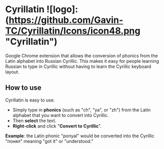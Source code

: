 # Cyrillatin ![logo]: (https://github.com/Gavin-TC/Cyrillatin/Icons/icon48.png "Cyrillatin")
Google Chrome extension that allows the conversion of phonics from the Latin alphabet into Russian Cyrillic.
This makes it easy for people learning Russian to type in Cyrillic without having to learn the Cyrillic keyboard layout.

## How to use
Cyrillatin is easy to use. 
- Simply type in **phonics** (such as "ch", "ya", or "zh") from the Latin alphabet that you want to convert into Cyrillic.
- Then **select** the text.
- **Right-click** and click "**Convert to Cyrillic**".



**Example**: the Latin phonic "ponyal" would be converted into the Cyrillic "понял" meaning "got it" or "understood."
